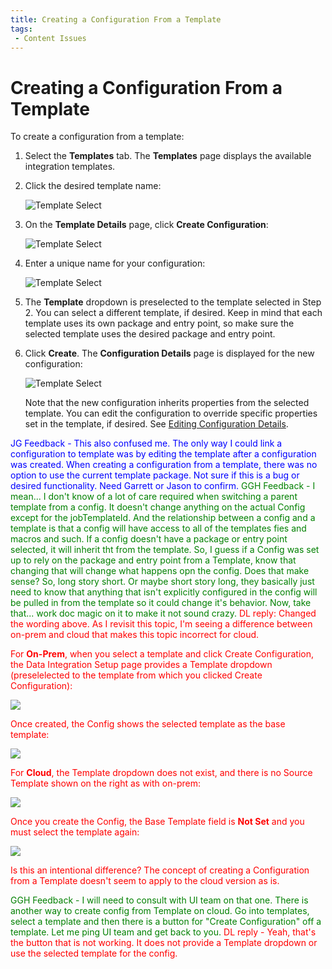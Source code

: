 ```yaml
---
title: Creating a Configuration From a Template
tags:
 - Content Issues
---
```


# Creating a Configuration From a Template

To create a configuration from a template:

1. Select the **Templates** tab. The **Templates** page displays the available integration templates.
2. Click the desired template name:

   ![Template Select](/img/Template-Select.png) 
3. On the **Template Details** page, click **Create Configuration**: 

   ![Template Select](/img/ConfigFromTemplate1.png) 
4. Enter a unique name for your configuration:

   ![Template Select](/img/ConfigFromTemplate2.png) 
5. The **Template** dropdown is preselected to the template selected in Step 2. You can select a different template, if desired. Keep in mind that each template uses its own package and entry point, so make sure the selected template uses the desired package and entry point.
6. Click **Create**. The **Configuration Details** page is displayed for the new configuration:
 
   ![Template Select](/img/ConfigFromTemplate3.png) 

    Note that the new configuration inherits properties from the selected template. You can edit the configuration to override specific properties set in the template, if desired. See [Editing Configuration Details](../configurations/editing-configuration-details).

<font color="blue">
JG Feedback - This also confused me. The only way I could link a configuration to template was by editing the template after a configuration was created. When creating a configuration from a template, there was no option to use the current template package. Not sure if this is a bug or desired functionality. Need Garrett or Jason to confirm. 
</font>

<font color="green">
GGH Feedback - I mean... I don't know of a lot of care required when switching a parent template from a config.  It doesn't change anything on the actual Config except for the jobTemplateId.  And the relationship between a config and a template is that a config will have access to all of the templates fies and macros and such.  If a config doesn't have a package or entry point selected, it will inherit tht from the template.  So, I guess if a Config was set up to rely on the package and entry point from a Template, know that changing that will change what happens opn the config.  Does that make sense?  So, long story short.  Or maybe short story long, they basically just need to know that anything that isn't explicitly configured in the config will be pulled in from the template so it could change it's behavior.  Now, take that... work doc magic on it to make it not sound crazy.   
</font>

<font color="red">
DL reply: Changed the wording above. As I revisit this topic, I'm seeing a difference between on-prem and cloud that makes this topic incorrect for cloud.

For **On-Prem**, when you select a template and click Create Configuration, the Data Integration Setup page provides a Template dropdown (preselelected to the template from which you clicked Create Configuration):

   ![](/img/Temp1.png)

Once created, the Config shows the selected template as the base template:

   ![](/img/Temp2.png)

For **Cloud**, the Template dropdown does not exist, and there is no Source Template shown on the right as with on-prem:

   ![](/img/Temp3.png)

Once you create the Config, the Base Template field is **Not Set** and you must select the template again:

   ![](/img/Temp4.png)

Is this an intentional difference? The concept of creating a Configuration from a Template doesn't seem to apply to the cloud version as is.
</font>

<font color="green">
GGH Feedback - I will need to consult with UI team on that one.  There is another way to create config from Template on cloud.  Go into templates, select a template and then there is a button for "Create Configuration" off a template.  Let me ping UI team and get back to you.
</font>

<font color="red">
DL reply - Yeah, that's the button that is not working. It does not provide a Template dropdown or use the selected template for the config.
</font>

